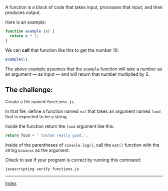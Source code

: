 A function is a block of code that takes input, processes that input, and then produces output.

Here is an example:

```js
function example (x) {
  return x * 2;
}
```

We can **call** that function like this to get the number 10:

```js
example(5)
```

The above example assumes that the `example` function will take a number as an argument –– as input –– and will return that number multiplied by 2.

## The challenge:

Create a file named `functions.js`.

In that file, define a function named `eat` that takes an argument named `food`  
that is expected to be a string.

Inside the function return the `food` argument like this:

```js
return food + ' tasted really good.';
```

Inside of the parentheses of `console.log()`, call the `eat()` function with the string `bananas` as the argument.

Check to see if your program is correct by running this command:

```bash
javascripting verify functions.js
```

---

[Index](#) 
